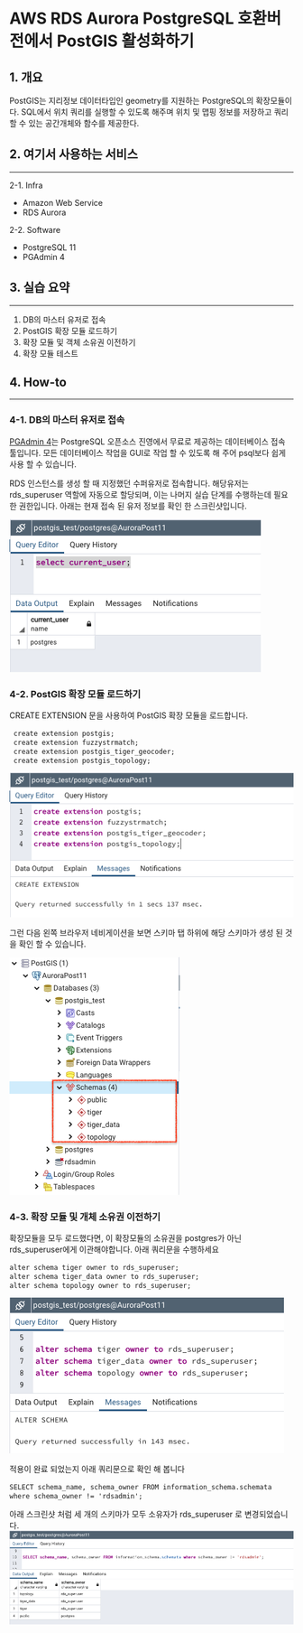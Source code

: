 # AWS RDS Aurora PostgreSQL 호환버전에서 PostGIS 활성화하기

## 1. 개요

PostGIS는 지리정보 데이터타입인 geometry를 지원하는 PostgreSQL의 확장모듈이다. SQL에서 위치 쿼리를 실행할 수 있도록 해주며 위치 및 맵핑 정보를 저장하고 쿼리 할 수 있는 공간개체와 함수를 제공한다.

## 2. 여기서 사용하는 서비스

<hr/>
2-1. Infra

- Amazon Web Service
- RDS Aurora

2-2. Software

- PostgreSQL 11
- PGAdmin 4

## 3. 실습 요약

<hr/>

1. DB의 마스터 유저로 접속
2. PostGIS 확장 모듈 로드하기
3. 확장 모듈 및 객체 소유권 이전하기
4. 확장 모듈 테스트

## 4. How-to

<hr/>

### 4-1. DB의 마스터 유저로 접속

[PGAdmin 4](https://www.pgadmin.org/download/)는 PostgreSQL 오픈소스 진영에서 무료로 제공하는 데이터베이스 접속 툴입니다. 모든 데이터베이스 작업을 GUI로 작업 할 수 있도록 해 주어 psql보다 쉽게 사용 할 수 있습니다.

RDS 인스턴스를 생성 할 때 지정했던 수퍼유저로 접속합니다. 해당유저는 rds_superuser 역할에 자동으로 할당되며, 이는 나머지 실습 단계를 수행하는데 필요한 권한입니다.
아래는 현재 접속 된 유저 정보를 확인 한 스크린샷입니다.

<img src="image/01.EnablePostGISOnAurora_1.png">

### 4-2. PostGIS 확장 모듈 로드하기

CREATE EXTENSION 문을 사용하여 PostGIS 확장 모듈을 로드합니다.

```
 create extension postgis;
 create extension fuzzystrmatch;
 create extension postgis_tiger_geocoder;
 create extension postgis_topology;
```

<img src="image/01.EnablePostGISOnAurora_2.png">

그런 다음 왼쪽 브라우저 네비게이션을 보면 스키마 탭 하위에 해당 스키마가 생성 된 것을 확인 할 수 있습니다.

<img src="image/01.EnablePostGISOnAurora_3.png">

### 4-3. 확장 모듈 및 개체 소유권 이전하기
확장모듈을 모두 로드했다면, 이 확장모듈의 소유권을 postgres가 아닌 rds_superuser에게 이관해야합니다. 아래 쿼리문을 수행하세요
```
alter schema tiger owner to rds_superuser;
alter schema tiger_data owner to rds_superuser;
alter schema topology owner to rds_superuser;
```
<img src="image/01.EnablePostGISOnAurora_4.png">

적용이 완료 되었는지 아래 쿼리문으로 확인 해 봅니다
```
SELECT schema_name, schema_owner FROM information_schema.schemata where schema_owner != 'rdsadmin';
```
아래 스크린샷 처럼 세 개의 스키마가 모두 소유자가 rds_superuser 로 변경되었습니다.
<img src="image/01.EnablePostGISOnAurora_5.png">